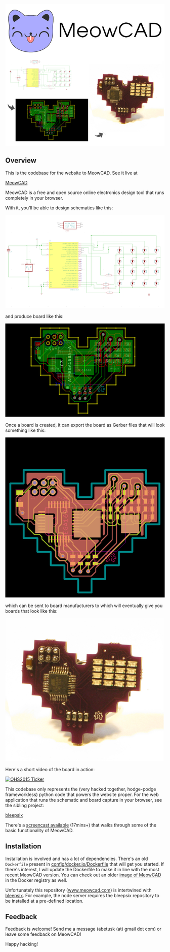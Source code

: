 [![sch](html/img/misc/meowflow.png)](https://meowcad.com)

Overview
---

This is the codebase for the website to MeowCAD.  See it live at

[MeowCAD](https://meowcad.com)

MeowCAD is a free and open source online electronics design tool that
runs completely in your browser.

With it, you'll be able to design schematics like this:

![sch](html/img/8bitheart_sch_snap.png)

and produce board like this:

![brd](html/img/8bitheart_brd_snap.png)

Once a board is created, it can export the board as Gerber files that will look something like this:

![grb](html/img/blog/8bit_heart_spotcheck.png)

which can be sent to board manufacturers to which will eventually give you boards that look like this:

![circ](html/img/8bit_heart_small.png)

Here's a short video of the board in action:

[![OHS2015 Ticker](http://img.youtube.com/vi/0BI4rqI0vt0/0.jpg)](http://www.youtube.com/watch?v=0BI4rqI0vt0)


This codebase only represents the (very hacked together, hodge-podge frameworkless) python code that
powers the website proper.  For the web application that runs the schematic and board capture in your
browser, see the sibling project:

[bleepsix](https://github.com/abetusk/bleepsix)


There's a [screencast available](https://www.youtube.com/watch?v=MWll14sQI-A) (17mins+) that walks through some of the basic functionality of MeowCAD.

Installation
---

Installation is involved and has a lot of dependencies.  There's an old `Dockerfile` present in [config/docker.io/Dockerfile](config/docker.io/Dockerfile) that will get you started.  If there's interest, I will update the Dockerfile to make it in line with the most recent MeowCAD version.  You can check out an older [image of MeowCAD](https://registry.hub.docker.com/u/abetusk/meowcad/) in the Docker registry as well.

Unfortunately this repository (www.meowcad.com) is intertwined with [bleepsix](https://github.com/abetusk/bleepsix).  For example, the node server requires the bleepsix repository to be installed at a pre-defined location.


Feedback
---

Feedback is welcome!  Send me a message (abetusk (at) gmail dot com) or leave some feedback on MeowCAD!


Happy hacking!
